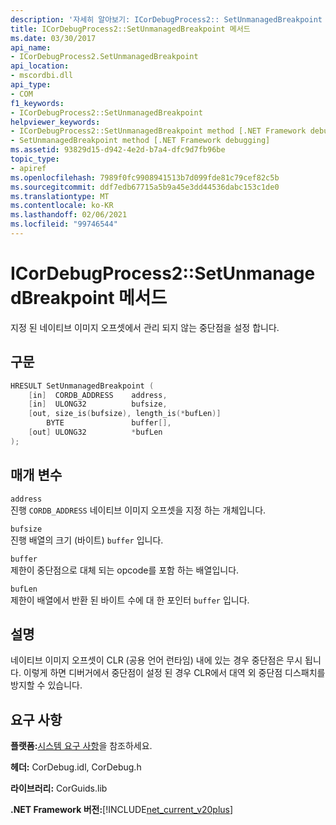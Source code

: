 ```yaml
---
description: '자세히 알아보기: ICorDebugProcess2:: SetUnmanagedBreakpoint 메서드'
title: ICorDebugProcess2::SetUnmanagedBreakpoint 메서드
ms.date: 03/30/2017
api_name:
- ICorDebugProcess2.SetUnmanagedBreakpoint
api_location:
- mscordbi.dll
api_type:
- COM
f1_keywords:
- ICorDebugProcess2::SetUnmanagedBreakpoint
helpviewer_keywords:
- ICorDebugProcess2::SetUnmanagedBreakpoint method [.NET Framework debugging]
- SetUnmanagedBreakpoint method [.NET Framework debugging]
ms.assetid: 93829d15-d942-4e2d-b7a4-dfc9d7fb96be
topic_type:
- apiref
ms.openlocfilehash: 7989f0fc9908941513b7d099fde81c79cef82c5b
ms.sourcegitcommit: ddf7edb67715a5b9a45e3dd44536dabc153c1de0
ms.translationtype: MT
ms.contentlocale: ko-KR
ms.lasthandoff: 02/06/2021
ms.locfileid: "99746544"
---
```

# <a name="icordebugprocess2setunmanagedbreakpoint-method"></a>ICorDebugProcess2::SetUnmanagedBreakpoint 메서드

지정 된 네이티브 이미지 오프셋에서 관리 되지 않는 중단점을 설정 합니다.  
  
## <a name="syntax"></a>구문  
  
```cpp  
HRESULT SetUnmanagedBreakpoint (  
    [in]  CORDB_ADDRESS    address,  
    [in]  ULONG32          bufsize,  
    [out, size_is(bufsize), length_is(*bufLen)]
        BYTE               buffer[],  
    [out] ULONG32          *bufLen  
);  
```  
  
## <a name="parameters"></a>매개 변수  

 `address`  
 진행 `CORDB_ADDRESS` 네이티브 이미지 오프셋을 지정 하는 개체입니다.  
  
 `bufsize`  
 진행 배열의 크기 (바이트) `buffer` 입니다.  
  
 `buffer`  
 제한이 중단점으로 대체 되는 opcode를 포함 하는 배열입니다.  
  
 `bufLen`  
 제한이 배열에서 반환 된 바이트 수에 대 한 포인터 `buffer` 입니다.  
  
## <a name="remarks"></a>설명  

 네이티브 이미지 오프셋이 CLR (공용 언어 런타임) 내에 있는 경우 중단점은 무시 됩니다. 이렇게 하면 디버거에서 중단점이 설정 된 경우 CLR에서 대역 외 중단점 디스패치를 방지할 수 있습니다.  
  
## <a name="requirements"></a>요구 사항  

 **플랫폼:**[시스템 요구 사항](../../get-started/system-requirements.md)을 참조하세요.  
  
 **헤더:** CorDebug.idl, CorDebug.h  
  
 **라이브러리:** CorGuids.lib  
  
 **.NET Framework 버전:**[!INCLUDE[net_current_v20plus](../../../../includes/net-current-v20plus-md.md)]

